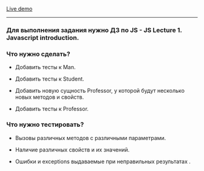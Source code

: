 [Live demo](https://dl.dropboxusercontent.com/u/2073681/lecture-10/test/index.html)

----------

### Для выполнения задания нужно ДЗ по JS - JS Lecture 1. Javascript introduction.

### Что нужно сделать?

- Добавить тесты к Man.

- Добавить тесты к Student.

- Добавить новую сущность Professor, у которой будут несколько новых методов и свойств.

- Добавить тесты к Professor.

### Что нужно тестировать?

- Вызовы различных методов с различными параметрами.

- Наличие различных свойств и их значений.

- Ошибки и exceptions выдаваемые при неправильных результатах .